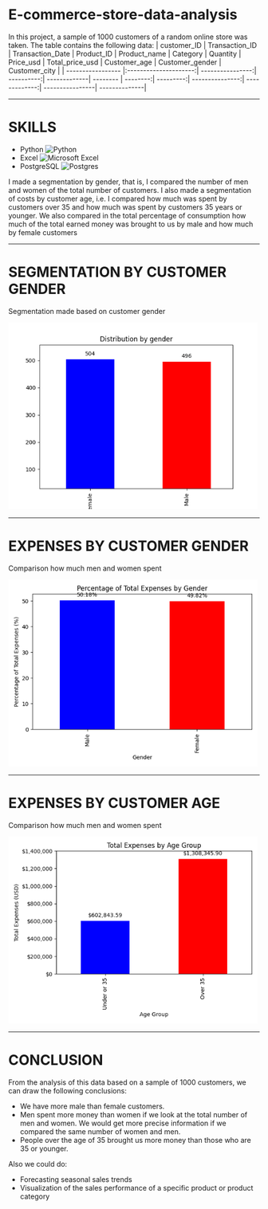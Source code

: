 # E-commerce-store-data-analysis
In this project, a sample of 1000 customers of a random online store was taken. The table contains the following data:
| customer_ID       | Transaction_ID        |  Transaction_Date | Product_ID | Product_name | Category | Quantity | Price_usd | Total_price_usd | Customer_age | Customer_gender | Customer_city |
| ----------------- |:---------------------:| ----------------:| ----------:| -------------| -------- | --------:| ---------:| ---------------:| -------------:| ----------------| --------------|

---

# SKILLS

* Python     ![Python](https://img.shields.io/badge/python-3670A0?style=for-the-badge&logo=python&logoColor=ffdd54)
* Excel      ![Microsoft Excel](https://img.shields.io/badge/Microsoft_Excel-217346?style=for-the-badge&logo=microsoft-excel&logoColor=white)
* PostgreSQL ![Postgres](https://img.shields.io/badge/postgres-%23316192.svg?style=for-the-badge&logo=postgresql&logoColor=white)
  


I made a segmentation by gender, that is, I compared the number of men and women of the total number of customers. I also made a segmentation of costs by customer age, i.e. I compared how much was spent by customers over 35 and how much was spent by customers 35 years or younger. We also compared in the total percentage of consumption how much of the total earned money was brought to us by male and how much by female customers

---

# SEGMENTATION BY CUSTOMER GENDER

Segmentation made based on customer gender

<img src='images/Number of men and women.png' width='500'>

---

# EXPENSES BY CUSTOMER GENDER

Comparison how much men and women spent 

<img src='images/Expenses percentage.png' width='500'>

---

# EXPENSES BY CUSTOMER AGE

Comparison how much men and women spent 

<img src='images/Comparison of expenses by the age of the customers.png' width='500'>

---

# CONCLUSION

From the analysis of this data based on a sample of 1000 customers, we can draw the following conclusions: 
* We have more male than female customers.
* Men spent more money than women if we look at the total number of men and women. We would get more precise information if we compared the same number of women and men.
* People over the age of 35 brought us more money than those who are 35 or younger.

Also we could do:
* Forecasting seasonal sales trends
* Visualization of the sales performance of a specific product or product category





